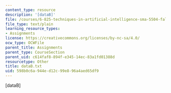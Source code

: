 ```yaml
---
content_type: resource
description: '[dataB]'
file: /courses/6-825-techniques-in-artificial-intelligence-sma-5504-fall-2002/598b0c6a944ed12c99e896a4aed65df9_dataB.txt
file_type: text/plain
learning_resource_types:
- Assignments
license: https://creativecommons.org/licenses/by-nc-sa/4.0/
ocw_type: OCWFile
parent_title: Assignments
parent_type: CourseSection
parent_uid: c614faf8-894f-e345-14ec-83a1fd01388d
resourcetype: Other
title: dataB.txt
uid: 598b0c6a-944e-d12c-99e8-96a4aed65df9
---
```

[dataB]